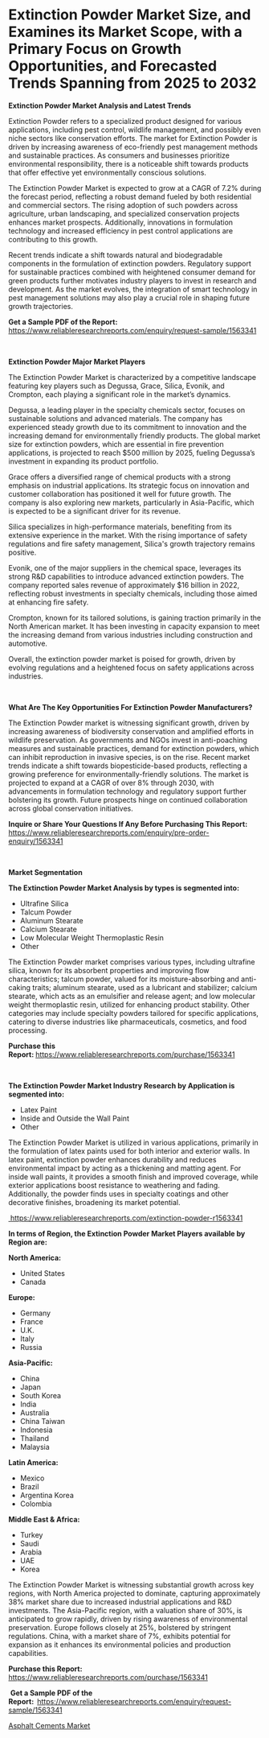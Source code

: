 <p><h1>Extinction Powder Market Size, and Examines its Market Scope, with a Primary Focus on Growth Opportunities, and Forecasted Trends Spanning from 2025 to 2032</h1></p><p><strong>Extinction Powder Market Analysis and Latest Trends</strong></p>
<p><p>Extinction Powder refers to a specialized product designed for various applications, including pest control, wildlife management, and possibly even niche sectors like conservation efforts. The market for Extinction Powder is driven by increasing awareness of eco-friendly pest management methods and sustainable practices. As consumers and businesses prioritize environmental responsibility, there is a noticeable shift towards products that offer effective yet environmentally conscious solutions.</p><p>The Extinction Powder Market is expected to grow at a CAGR of 7.2% during the forecast period, reflecting a robust demand fueled by both residential and commercial sectors. The rising adoption of such powders across agriculture, urban landscaping, and specialized conservation projects enhances market prospects. Additionally, innovations in formulation technology and increased efficiency in pest control applications are contributing to this growth.</p><p>Recent trends indicate a shift towards natural and biodegradable components in the formulation of extinction powders. Regulatory support for sustainable practices combined with heightened consumer demand for green products further motivates industry players to invest in research and development. As the market evolves, the integration of smart technology in pest management solutions may also play a crucial role in shaping future growth trajectories.</p></p>
<p><strong>Get a Sample PDF of the Report:&nbsp;</strong> <a href="https://www.reliableresearchreports.com/enquiry/request-sample/1563341?utm_campaign=3364&utm_medium=2&utm_source=Github&utm_content=ia&utm_term=02042025&utm_id=extinction-powder">https://www.reliableresearchreports.com/enquiry/request-sample/1563341</a></p>
<p>&nbsp;</p>
<p><strong>Extinction Powder Major Market Players</strong></p>
<p><p>The Extinction Powder Market is characterized by a competitive landscape featuring key players such as Degussa, Grace, Silica, Evonik, and Crompton, each playing a significant role in the market’s dynamics. </p><p>Degussa, a leading player in the specialty chemicals sector, focuses on sustainable solutions and advanced materials. The company has experienced steady growth due to its commitment to innovation and the increasing demand for environmentally friendly products. The global market size for extinction powders, which are essential in fire prevention applications, is projected to reach $500 million by 2025, fueling Degussa’s investment in expanding its product portfolio.</p><p>Grace offers a diversified range of chemical products with a strong emphasis on industrial applications. Its strategic focus on innovation and customer collaboration has positioned it well for future growth. The company is also exploring new markets, particularly in Asia-Pacific, which is expected to be a significant driver for its revenue.</p><p>Silica specializes in high-performance materials, benefiting from its extensive experience in the market. With the rising importance of safety regulations and fire safety management, Silica's growth trajectory remains positive. </p><p>Evonik, one of the major suppliers in the chemical space, leverages its strong R&D capabilities to introduce advanced extinction powders. The company reported sales revenue of approximately $16 billion in 2022, reflecting robust investments in specialty chemicals, including those aimed at enhancing fire safety.</p><p>Crompton, known for its tailored solutions, is gaining traction primarily in the North American market. It has been investing in capacity expansion to meet the increasing demand from various industries including construction and automotive.</p><p>Overall, the extinction powder market is poised for growth, driven by evolving regulations and a heightened focus on safety applications across industries.</p></p>
<p>&nbsp;</p>
<p><strong>What Are The Key Opportunities For Extinction Powder Manufacturers?</strong></p>
<p><p>The Extinction Powder market is witnessing significant growth, driven by increasing awareness of biodiversity conservation and amplified efforts in wildlife preservation. As governments and NGOs invest in anti-poaching measures and sustainable practices, demand for extinction powders, which can inhibit reproduction in invasive species, is on the rise. Recent market trends indicate a shift towards biopesticide-based products, reflecting a growing preference for environmentally-friendly solutions. The market is projected to expand at a CAGR of over 8% through 2030, with advancements in formulation technology and regulatory support further bolstering its growth. Future prospects hinge on continued collaboration across global conservation initiatives.</p></p>
<p><strong>Inquire or Share Your Questions If Any Before Purchasing This Report:</strong> <a href="https://www.reliableresearchreports.com/enquiry/pre-order-enquiry/1563341?utm_campaign=3364&utm_medium=2&utm_source=Github&utm_content=ia&utm_term=02042025&utm_id=extinction-powder">https://www.reliableresearchreports.com/enquiry/pre-order-enquiry/1563341</a></p>
<p>&nbsp;</p>
<p><strong>Market Segmentation</strong></p>
<p><strong>The Extinction Powder Market Analysis by types is segmented into:</strong></p>
<p><ul><li>Ultrafine Silica</li><li>Talcum Powder</li><li>Aluminum Stearate</li><li>Calcium Stearate</li><li>Low Molecular Weight Thermoplastic Resin</li><li>Other</li></ul></p>
<p><p>The Extinction Powder market comprises various types, including ultrafine silica, known for its absorbent properties and improving flow characteristics; talcum powder, valued for its moisture-absorbing and anti-caking traits; aluminum stearate, used as a lubricant and stabilizer; calcium stearate, which acts as an emulsifier and release agent; and low molecular weight thermoplastic resin, utilized for enhancing product stability. Other categories may include specialty powders tailored for specific applications, catering to diverse industries like pharmaceuticals, cosmetics, and food processing.</p></p>
<p><strong>Purchase this Report:&nbsp;</strong><a href="https://www.reliableresearchreports.com/purchase/1563341?utm_campaign=3364&utm_medium=2&utm_source=Github&utm_content=ia&utm_term=02042025&utm_id=extinction-powder">https://www.reliableresearchreports.com/purchase/1563341</a></p>
<p>&nbsp;</p>
<p><strong>The Extinction Powder Market Industry Research by Application is segmented into:</strong></p>
<p><ul><li>Latex Paint</li><li>Inside and Outside the Wall Paint</li><li>Other</li></ul></p>
<p><p>The Extinction Powder Market is utilized in various applications, primarily in the formulation of latex paints used for both interior and exterior walls. In latex paint, extinction powder enhances durability and reduces environmental impact by acting as a thickening and matting agent. For inside wall paints, it provides a smooth finish and improved coverage, while exterior applications boost resistance to weathering and fading. Additionally, the powder finds uses in specialty coatings and other decorative finishes, broadening its market potential.</p></p>
<p><a href="https://www.reliableresearchreports.com/extinction-powder-r1563341?utm_campaign=3364&utm_medium=2&utm_source=Github&utm_content=ia&utm_term=02042025&utm_id=extinction-powder">&nbsp;https://www.reliableresearchreports.com/extinction-powder-r1563341</a></p>
<p><strong>In terms of Region, the Extinction Powder Market Players available by Region are:</strong></p>
<p>
    <p> <strong> North America: </strong>
        <ul>
            <li>United States</li>
            <li>Canada</li>
        </ul>
        </p> 
    <p> <strong> Europe: </strong>
        <ul>
            <li>Germany</li>
            <li>France</li>
            <li>U.K.</li>
            <li>Italy</li>
            <li>Russia</li>
        </ul>
        </p> 
    <p> <strong> Asia-Pacific: </strong>
        <ul>
            <li>China</li>
            <li>Japan</li>
            <li>South Korea</li>
            <li>India</li>
            <li>Australia</li>
            <li>China Taiwan</li>
            <li>Indonesia</li>
            <li>Thailand</li>
            <li>Malaysia</li>
        </ul>
        </p> 
    <p> <strong> Latin America: </strong>
        <ul>
            <li>Mexico</li>
            <li>Brazil</li>
            <li>Argentina Korea</li>
            <li>Colombia</li>
        </ul>
        </p> 
    <p> <strong> Middle East & Africa: </strong>
        <ul>
            <li>Turkey</li>
            <li>Saudi</li>
            <li>Arabia</li>
            <li>UAE</li>
            <li>Korea</li>
        </ul>
    </p>
    </p>
<p><p>The Extinction Powder Market is witnessing substantial growth across key regions, with North America projected to dominate, capturing approximately 38% market share due to increased industrial applications and R&D investments. The Asia-Pacific region, with a valuation share of 30%, is anticipated to grow rapidly, driven by rising awareness of environmental preservation. Europe follows closely at 25%, bolstered by stringent regulations. China, with a market share of 7%, exhibits potential for expansion as it enhances its environmental policies and production capabilities.</p></p>
<p><strong>Purchase this Report: </strong><a href="https://www.reliableresearchreports.com/purchase/1563341?utm_campaign=3364&utm_medium=2&utm_source=Github&utm_content=ia&utm_term=02042025&utm_id=extinction-powder">https://www.reliableresearchreports.com/purchase/1563341</a></p>
<p>&nbsp;<strong>Get a Sample PDF of the Report:&nbsp;&nbsp;</strong><a href="https://www.reliableresearchreports.com/enquiry/request-sample/1563341?utm_campaign=3364&utm_medium=2&utm_source=Github&utm_content=ia&utm_term=02042025&utm_id=extinction-powder">https://www.reliableresearchreports.com/enquiry/request-sample/1563341</a></p>
<p><strong></strong></p>
<p><p><a href="https://github.com/cachuhashieb/Market-Research-Report-List-1/blob/main/asphalt-cements-market.md?utm_campaign=3364&utm_medium=2&utm_source=Github&utm_content=ia&utm_term=02042025&utm_id=extinction-powder">Asphalt Cements Market</a></p></p>
